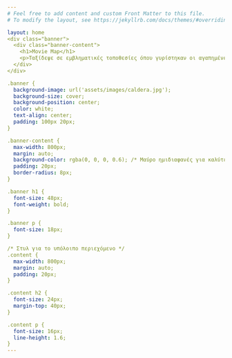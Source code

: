 ```yaml
---
# Feel free to add content and custom Front Matter to this file.
# To modify the layout, see https://jekyllrb.com/docs/themes/#overriding-theme-defaults

layout: home
<div class="banner">
  <div class="banner-content">
    <h1>Movie Map</h1>
    <p>Ταξίδεψε σε εμβληματικές τοποθεσίες όπου γυρίστηκαν οι αγαπημένες σου κινηματογραφικές παραγωγές. Από τις γραφικές πόλεις και τα εξωτικά νησιά, μέχρι τις επικές σκηνές δράσης και τα ρομαντικά τοπία, ζήσε την εμπειρία να βρεθείς εκεί που ο κινηματογράφος έγινε πραγματικότητα. Ετοιμάσου να ανακαλύψεις τον κόσμο μέσα από το βλέμμα του φακού!</p>
  </div>
</div>

.banner {
  background-image: url('assets/images/caldera.jpg');
  background-size: cover;
  background-position: center;
  color: white;
  text-align: center;
  padding: 100px 20px;
}

.banner-content {
  max-width: 800px;
  margin: auto;
  background-color: rgba(0, 0, 0, 0.6); /* Μαύρο ημιδιαφανές για καλύτερη ανάγνωση */
  padding: 20px;
  border-radius: 8px;
}

.banner h1 {
  font-size: 48px;
  font-weight: bold;
}

.banner p {
  font-size: 18px;
}

/* Στυλ για το υπόλοιπο περιεχόμενο */
.content {
  max-width: 800px;
  margin: auto;
  padding: 20px;
}

.content h2 {
  font-size: 24px;
  margin-top: 40px;
}

.content p {
  font-size: 16px;
  line-height: 1.6;
}
---
```


